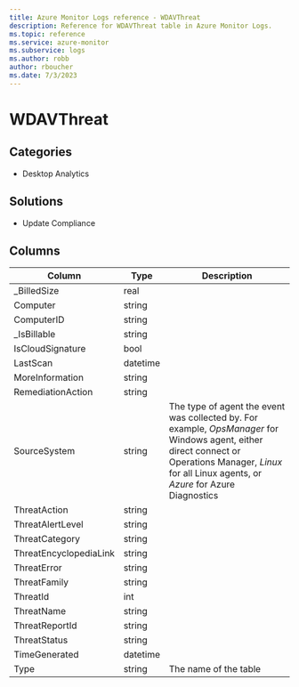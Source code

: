 ```yaml
---
title: Azure Monitor Logs reference - WDAVThreat
description: Reference for WDAVThreat table in Azure Monitor Logs.
ms.topic: reference
ms.service: azure-monitor
ms.subservice: logs
ms.author: robb
author: rboucher
ms.date: 7/3/2023
---
```


# WDAVThreat

 

## Categories

- Desktop Analytics
## Solutions

- Update Compliance




## Columns

| Column | Type | Description |
| --- | --- | --- |
| _BilledSize | real |  |
| Computer | string |  |
| ComputerID | string |  |
| _IsBillable | string |  |
| IsCloudSignature | bool |  |
| LastScan | datetime |  |
| MoreInformation | string |  |
| RemediationAction | string |  |
| SourceSystem | string | The type of agent the event was collected by. For example, *OpsManager* for Windows agent, either direct connect or Operations Manager, *Linux* for all Linux agents, or *Azure* for Azure Diagnostics |
| ThreatAction | string |  |
| ThreatAlertLevel | string |  |
| ThreatCategory | string |  |
| ThreatEncyclopediaLink | string |  |
| ThreatError | string |  |
| ThreatFamily | string |  |
| ThreatId | int |  |
| ThreatName | string |  |
| ThreatReportId | string |  |
| ThreatStatus | string |  |
| TimeGenerated | datetime |  |
| Type | string | The name of the table |
